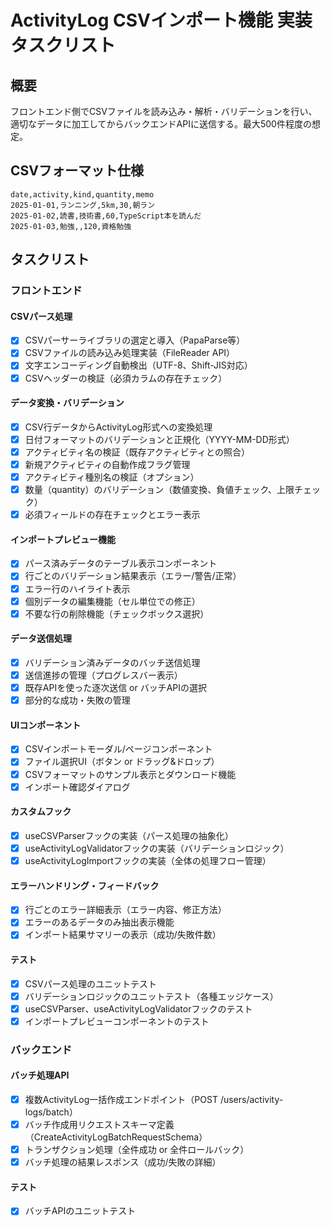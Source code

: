 # ActivityLog CSVインポート機能 実装タスクリスト

## 概要
フロントエンド側でCSVファイルを読み込み・解析・バリデーションを行い、適切なデータに加工してからバックエンドAPIに送信する。最大500件程度の想定。

## CSVフォーマット仕様
```csv
date,activity,kind,quantity,memo
2025-01-01,ランニング,5km,30,朝ラン
2025-01-02,読書,技術書,60,TypeScript本を読んだ
2025-01-03,勉強,,120,資格勉強
```

## タスクリスト

### フロントエンド

#### CSVパース処理
- [x] CSVパーサーライブラリの選定と導入（PapaParse等）
- [x] CSVファイルの読み込み処理実装（FileReader API）
- [x] 文字エンコーディング自動検出（UTF-8、Shift-JIS対応）
- [x] CSVヘッダーの検証（必須カラムの存在チェック）

#### データ変換・バリデーション
- [x] CSV行データからActivityLog形式への変換処理
- [x] 日付フォーマットのバリデーションと正規化（YYYY-MM-DD形式）
- [x] アクティビティ名の検証（既存アクティビティとの照合）
- [x] 新規アクティビティの自動作成フラグ管理
- [x] アクティビティ種別名の検証（オプション）
- [x] 数量（quantity）のバリデーション（数値変換、負値チェック、上限チェック）
- [x] 必須フィールドの存在チェックとエラー表示

#### インポートプレビュー機能
- [x] パース済みデータのテーブル表示コンポーネント
- [x] 行ごとのバリデーション結果表示（エラー/警告/正常）
- [x] エラー行のハイライト表示
- [x] 個別データの編集機能（セル単位での修正）
- [x] 不要な行の削除機能（チェックボックス選択）

#### データ送信処理
- [x] バリデーション済みデータのバッチ送信処理
- [x] 送信進捗の管理（プログレスバー表示）
- [x] 既存APIを使った逐次送信 or バッチAPIの選択
- [x] 部分的な成功・失敗の管理

#### UIコンポーネント
- [x] CSVインポートモーダル/ページコンポーネント
- [x] ファイル選択UI（ボタン or ドラッグ&ドロップ）
- [x] CSVフォーマットのサンプル表示とダウンロード機能
- [x] インポート確認ダイアログ

#### カスタムフック
- [x] useCSVParserフックの実装（パース処理の抽象化）
- [x] useActivityLogValidatorフックの実装（バリデーションロジック）
- [x] useActivityLogImportフックの実装（全体の処理フロー管理）

#### エラーハンドリング・フィードバック
- [x] 行ごとのエラー詳細表示（エラー内容、修正方法）
- [x] エラーのあるデータのみ抽出表示機能
- [x] インポート結果サマリーの表示（成功/失敗件数）

#### テスト
- [x] CSVパース処理のユニットテスト
- [x] バリデーションロジックのユニットテスト（各種エッジケース）
- [x] useCSVParser、useActivityLogValidatorフックのテスト
- [x] インポートプレビューコンポーネントのテスト

### バックエンド

#### バッチ処理API
- [x] 複数ActivityLog一括作成エンドポイント（POST /users/activity-logs/batch）
- [x] バッチ作成用リクエストスキーマ定義（CreateActivityLogBatchRequestSchema）
- [x] トランザクション処理（全件成功 or 全件ロールバック）
- [x] バッチ処理の結果レスポンス（成功/失敗の詳細）

#### テスト
- [x] バッチAPIのユニットテスト

